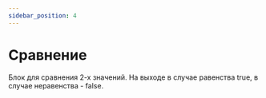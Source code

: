 ```yaml
---
sidebar_position: 4
---
```


# Сравнение

Блок для сравнения 2-х значений. На выходе в случае равенства true, в случае неравенства - false. 

